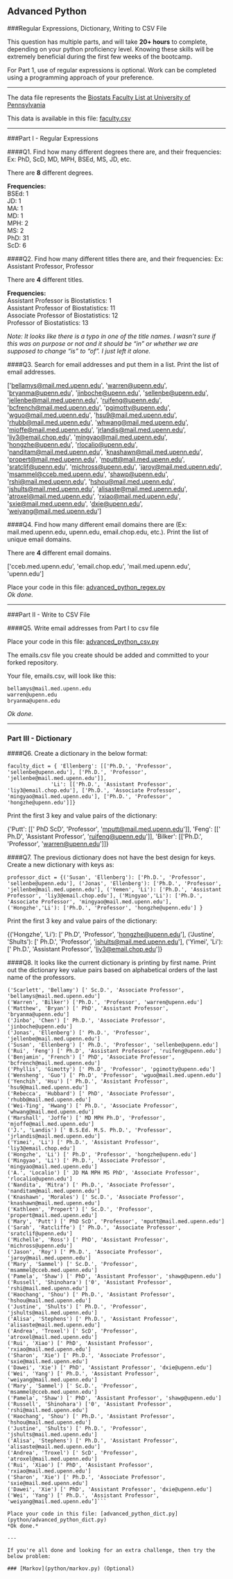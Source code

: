 ## Advanced Python    

###Regular Expressions, Dictionary, Writing to CSV File  

This question has multiple parts, and will take **20+ hours** to complete, depending on your python proficiency level.  Knowing these skills will be extremely beneficial during the first few weeks of the bootcamp.

For Part 1, use of regular expressions is optional.  Work can be completed using a programming approach of your preference. 

---

The data file represents the [Biostats Faculty List at University of Pennsylvania](http://www.med.upenn.edu/cceb/biostat/faculty.shtml)

This data is available in this file:  [faculty.csv](python/faculty.csv)

--- 

###Part I - Regular Expressions  


####Q1. Find how many different degrees there are, and their frequencies: Ex:  PhD, ScD, MD, MPH, BSEd, MS, JD, etc.

There are **8** different degrees.  

**Frequencies:**    
BSEd: 1  
JD: 1  
MA: 1  
MD: 1   
MPH: 2   
MS: 2   
PhD: 31  
ScD: 6  

  
####Q2. Find how many different titles there are, and their frequencies:  Ex:  Assistant Professor, Professor

There are **4** different titles.  

**Frequencies:**  
Assistant Professor is Biostatistics: 1  
Assistant Professor of Biostatistics: 11  
Associate Professor of Biostatistics: 12  
Professor of Biostatistics: 13  

*Note: It looks like there is a typo in one of the title names.  I wasn’t sure if this was on purpose or not and it should be “in” or whether we are supposed to change “is” to “of”. I just left it alone.*


####Q3. Search for email addresses and put them in a list.  Print the list of email addresses.

['bellamys@mail.med.upenn.edu', 'warren@upenn.edu', 'bryanma@upenn.edu', 'jinboche@upenn.edu', 'sellenbe@upenn.edu', 'jellenbe@mail.med.upenn.edu', 'ruifeng@upenn.edu', 'bcfrench@mail.med.upenn.edu', 'pgimotty@upenn.edu', 'wguo@mail.med.upenn.edu', 'hsu9@mail.med.upenn.edu', 'rhubb@mail.med.upenn.edu', 'whwang@mail.med.upenn.edu', 'mjoffe@mail.med.upenn.edu', 'jrlandis@mail.med.upenn.edu', 'liy3@email.chop.edu', 'mingyao@mail.med.upenn.edu', 'hongzhe@upenn.edu', 'rlocalio@upenn.edu', 'nanditam@mail.med.upenn.edu', 'knashawn@mail.med.upenn.edu', 'propert@mail.med.upenn.edu', 'mputt@mail.med.upenn.edu', 'sratclif@upenn.edu', 'michross@upenn.edu', 'jaroy@mail.med.upenn.edu', 'msammel@cceb.med.upenn.edu', 'shawp@upenn.edu', 'rshi@mail.med.upenn.edu', 'hshou@mail.med.upenn.edu', 'jshults@mail.med.upenn.edu', 'alisaste@mail.med.upenn.edu', 'atroxel@mail.med.upenn.edu', 'rxiao@mail.med.upenn.edu', 'sxie@mail.med.upenn.edu', 'dxie@upenn.edu', 'weiyang@mail.med.upenn.edu']

####Q4. Find how many different email domains there are (Ex:  mail.med.upenn.edu, upenn.edu, email.chop.edu, etc.).  Print the list of unique email domains.

There are **4** different email domains.

['cceb.med.upenn.edu', 'email.chop.edu', 'mail.med.upenn.edu', 'upenn.edu']  

Place your code in this file: [advanced_python_regex.py](python/advanced_python_regex.py)  
*Ok done.*  

---

###Part II - Write to CSV File

####Q5.  Write email addresses from Part I to csv file

Place your code in this file: [advanced_python_csv.py](python/advanced_python_csv.py)

The emails.csv file you create should be added and committed to your forked repository.

Your file, emails.csv, will look like this:
```
bellamys@mail.med.upenn.edu
warren@upenn.edu
bryanma@upenn.edu
```
*Ok done.*  

---

### Part III - Dictionary

####Q6.  Create a dictionary in the below format:
```
faculty_dict = { 'Ellenberg': [['Ph.D.', 'Professor', 'sellenbe@upenn.edu'], ['Ph.D.', 'Professor', 'jellenbe@mail.med.upenn.edu']],
              'Li': [['Ph.D.', 'Assistant Professor', 'liy3@email.chop.edu'], ['Ph.D.', 'Associate Professor', 'mingyao@mail.med.upenn.edu'], ['Ph.D.', 'Professor', 'hongzhe@upenn.edu']]}
```
Print the first 3 key and value pairs of the dictionary:  

{'Putt': [[' PhD ScD', 'Professor', 'mputt@mail.med.upenn.edu']], 'Feng': [[' Ph.D', 'Assistant Professor', 'ruifeng@upenn.edu']], 'Bilker': [['Ph.D.', 'Professor', 'warren@upenn.edu']]}  

####Q7.  The previous dictionary does not have the best design for keys.  Create a new dictionary with keys as:

```
professor_dict = {('Susan', 'Ellenberg'): ['Ph.D.', 'Professor', 'sellenbe@upenn.edu'], ('Jonas', 'Ellenberg'): ['Ph.D.', 'Professor', 'jellenbe@mail.med.upenn.edu'], ('Yemen', 'Li'): ['Ph.D.', 'Assistant Professor', 'liy3@email.chop.edu'], ('Mingyao','Li'): ['Ph.D.', 'Associate Professor', 'mingyao@mail.med.upenn.edu'], ('Hongzhe','Li'): ['Ph.D.', 'Professor', 'hongzhe@upenn.edu'] }
```

Print the first 3 key and value pairs of the dictionary:  

{('Hongzhe', 'Li'): [' Ph.D', 'Professor', 'hongzhe@upenn.edu'], ('Justine', 'Shults'): [' Ph.D.', 'Professor', 'jshults@mail.med.upenn.edu'], ('Yimei', 'Li'): [' Ph.D.', 'Assistant Professor', 'liy3@email.chop.edu']}  

####Q8.  It looks like the current dictionary is printing by first name.  Print out the dictionary key value pairs based on alphabetical orders of the last name of the professors.  

```
('Scarlett', 'Bellamy') [' Sc.D.', 'Associate Professor', 'bellamys@mail.med.upenn.edu']
('Warren', 'Bilker') ['Ph.D.', 'Professor', 'warren@upenn.edu']
('Matthew', 'Bryan') [' PhD', 'Assistant Professor', 'bryanma@upenn.edu']
('Jinbo', 'Chen') [' Ph.D.', 'Associate Professor', 'jinboche@upenn.edu']
('Jonas', 'Ellenberg') [' Ph.D.', 'Professor', 'jellenbe@mail.med.upenn.edu']
('Susan', 'Ellenberg') [' Ph.D.', 'Professor', 'sellenbe@upenn.edu']
('Rui', 'Feng') [' Ph.D', 'Assistant Professor', 'ruifeng@upenn.edu']
('Benjamin', 'French') [' PhD', 'Associate Professor', 'bcfrench@mail.med.upenn.edu']
('Phyllis', 'Gimotty') [' Ph.D', 'Professor', 'pgimotty@upenn.edu']
('Wensheng', 'Guo') [' Ph.D', 'Professor', 'wguo@mail.med.upenn.edu']
('Yenchih', 'Hsu') [' Ph.D.', 'Assistant Professor', 'hsu9@mail.med.upenn.edu']
('Rebecca', 'Hubbard') [' PhD', 'Associate Professor', 'rhubb@mail.med.upenn.edu']
('Wei-Ting', 'Hwang') [' Ph.D.', 'Associate Professor', 'whwang@mail.med.upenn.edu']
('Marshall', 'Joffe') [' MD MPH Ph.D', 'Professor', 'mjoffe@mail.med.upenn.edu']
('J.', 'Landis') [' B.S.Ed. M.S. Ph.D.', 'Professor', 'jrlandis@mail.med.upenn.edu']
('Yimei', 'Li') [' Ph.D.', 'Assistant Professor', 'liy3@email.chop.edu']
('Hongzhe', 'Li') [' Ph.D', 'Professor', 'hongzhe@upenn.edu']
('Mingyao', 'Li') [' Ph.D.', 'Associate Professor', 'mingyao@mail.med.upenn.edu']
('A.', 'Localio') [' JD MA MPH MS PhD', 'Associate Professor', 'rlocalio@upenn.edu']
('Nandita', 'Mitra') [' Ph.D.', 'Associate Professor', 'nanditam@mail.med.upenn.edu']
('Knashawn', 'Morales') [' Sc.D.', 'Associate Professor', 'knashawn@mail.med.upenn.edu']
('Kathleen', 'Propert') [' Sc.D.', 'Professor', 'propert@mail.med.upenn.edu']
('Mary', 'Putt') [' PhD ScD', 'Professor', 'mputt@mail.med.upenn.edu']
('Sarah', 'Ratcliffe') [' Ph.D.', 'Associate Professor', 'sratclif@upenn.edu']
('Michelle', 'Ross') [' PhD', 'Assistant Professor', 'michross@upenn.edu']
('Jason', 'Roy') [' Ph.D.', 'Associate Professor', 'jaroy@mail.med.upenn.edu']
('Mary', 'Sammel') [' Sc.D.', 'Professor', 'msammel@cceb.med.upenn.edu']
('Pamela', 'Shaw') [' PhD', 'Assistant Professor', 'shawp@upenn.edu']
('Russell', 'Shinohara') ['0', 'Assistant Professor', 'rshi@mail.med.upenn.edu']
('Haochang', 'Shou') [' Ph.D.', 'Assistant Professor', 'hshou@mail.med.upenn.edu']
('Justine', 'Shults') [' Ph.D.', 'Professor', 'jshults@mail.med.upenn.edu']
('Alisa', 'Stephens') [' Ph.D.', 'Assistant Professor', 'alisaste@mail.med.upenn.edu']
('Andrea', 'Troxel') [' ScD', 'Professor', 'atroxel@mail.med.upenn.edu']
('Rui', 'Xiao') [' PhD', 'Assistant Professor', 'rxiao@mail.med.upenn.edu']
('Sharon', 'Xie') [' Ph.D.', 'Associate Professor', 'sxie@mail.med.upenn.edu']
('Dawei', 'Xie') [' PhD', 'Assistant Professor', 'dxie@upenn.edu']
('Wei', 'Yang') [' Ph.D.', 'Assistant Professor', 'weiyang@mail.med.upenn.edu'] 
('Mary', 'Sammel') [' Sc.D.', 'Professor', 'msammel@cceb.med.upenn.edu']  
('Pamela', 'Shaw') [' PhD', 'Assistant Professor', 'shawp@upenn.edu']  
('Russell', 'Shinohara') ['0', 'Assistant Professor', 'rshi@mail.med.upenn.edu']  
('Haochang', 'Shou') [' Ph.D.', 'Assistant Professor', 'hshou@mail.med.upenn.edu']  
('Justine', 'Shults') [' Ph.D.', 'Professor', 'jshults@mail.med.upenn.edu']  
('Alisa', 'Stephens') [' Ph.D.', 'Assistant Professor', 'alisaste@mail.med.upenn.edu']  
('Andrea', 'Troxel') [' ScD', 'Professor', 'atroxel@mail.med.upenn.edu']  
('Rui', 'Xiao') [' PhD', 'Assistant Professor', 'rxiao@mail.med.upenn.edu']  
('Sharon', 'Xie') [' Ph.D.', 'Associate Professor', 'sxie@mail.med.upenn.edu']  
('Dawei', 'Xie') [' PhD', 'Assistant Professor', 'dxie@upenn.edu']  
('Wei', 'Yang') [' Ph.D.', 'Assistant Professor', 'weiyang@mail.med.upenn.edu’]```

Place your code in this file: [advanced_python_dict.py](python/advanced_python_dict.py)  
*Ok done.*  

--- 

If you're all done and looking for an extra challenge, then try the below problem:  

### [Markov](python/markov.py) (Optional)

